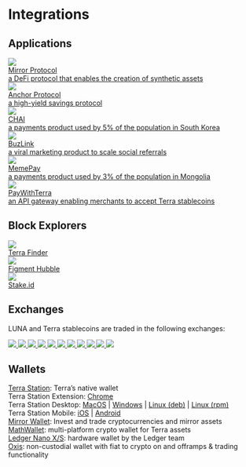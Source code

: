 # Integrations

## Applications

<div class="cards twoColumn">
  <a href="https://mirror.finance/" class="card app">
    <img src="/img/apps_mirror.png"/>
    <div class="title">
      Mirror Protocol
    </div>
    <div class="text">
      a DeFi protocol that enables the creation of synthetic assets
    </div>
  </a>
  <a href="https://anchor.money/" class="card app">
    <img src="/img/apps_anchor.png"/>
    <div class="title">
      Anchor Protocol
    </div>
    <div class="text">
      a high-yield savings protocol
    </div>
  </a>
  <a href="https://chai.finance" class="card app">
    <img src="/img/apps_chai.png"/>
    <div class="title">
      CHAI
    </div>
    <div class="text">
      a payments product used by 5% of the population in South Korea
    </div>
  </a>
  <a href="https://buzlink.io/" class="card app">
    <img src="/img/apps_buzlink.png"/>
    <div class="title">
      BuzLink
    </div>
    <div class="text">
      a viral marketing product to scale social referrals
    </div>
  </a>
  <a href="https://www.meme.mn/" class="card app">
    <img src="/img/apps_memepay.png"/>
    <div class="title">
      MemePay
    </div>
    <div class="text">
      a payments product used by 3% of the population in Mongolia
    </div>
  </a>
  <a href="https://paywithterra.com/" class="card app">
    <img src="/img/apps_paywithterra.png"/>
    <div class="title">
      PayWithTerra
    </div>
    <div class="text">
      an API gateway enabling merchants to accept Terra stablecoins
    </div>
  </a>
</div>

## Block Explorers

<div class="cards threeColumn">
  <a href="https://finder.terra.money/" class="card app">
    <img src="/img/expl_finder.png"/>
    <div class="title">
      Terra Finder
    </div>
    <div class="text">
      <!-- Vanilla block explorer from Terraform labs. -->
    </div>
  </a>
  <a href="https://hubble.figment.network/terra/chains/columbus-4" class="card app">
    <img src="/img/expl_hubble.png"/>
    <div class="title">
      Figment Hubble
    </div>
    <div class="text">
    </div>
  </a>
  <a href="https://terra.stake.id/#/" class="card app">
    <img src="/img/expl_stakeid.png"/>
    <div class="title">
      Stake.id
    </div>
    <div class="text">
    </div>
  </a>
</div>

## Exchanges

LUNA and Terra stablecoins are traded in the following exchanges:

<div class="cards threeColumn">
  <a href="https://www.binance.com/" class="card image">
    <img src="/img/exg_binance.png" />
  </a>
  <a href="https://www.huobi.com/" class="card image">
    <img src="/img/exg_huobi.png" />
  </a>
  <a href="https://www.kucoin.com/" class="card image">
    <img src="/img/exg_kucoin.png" />
  </a>
  <a href="https://www.bithumb.com/" class="card image">
    <img src="/img/exg_bithumb.png" />
  </a>
  <a href="https://upbit.com/" class="card image">
    <img src="/img/exg_upbit.png" />
  </a>
  <a href="https://global.bittrex.com/" class="card image">
    <img src="/img/exg_bittrex.png" />
  </a>
  <a href="https://coinone.co.kr/" class="card image">
    <img src="/img/exg_coinone.png" />
  </a>
  <a href="https://www.okex.com/" class="card image">
    <img src="/img/exg_okex.png" />
  </a>
  <a href="https://www.investvoyager.com/" class="card image">
    <img src="/img/exg_voyager.png" />
  </a>
  <a href="https://coinlist.co/anchor-protocol" class="card image">
    <img src="/img/exg_coinlist.png" />
  </a>
  <a href="https://coinex.com" class="card image">
    <img src="/img/exg_coinex.png" />
  </a>
</div>

## Wallets

[Terra Station](https://station.terra.money/): Terra’s native wallet<br>
Terra Station Extension: [Chrome](https://chrome.google.com/webstore/detail/terra-station/aiifbnbfobpmeekipheeijimdpnlpgpp)<br>
Terra Station Desktop: [MacOS](https://www.terra.dev/station/Terra%20Station-1.1.0.dmg) | [Windows](https://www.terra.dev/station/Terra%20Station%20Setup%201.1.0.exe) | [Linux (deb)](https://terra.money/station/station-electron_1.1.1_amd64.deb) | [Linux (rpm)](https://terra.money/station/station-electron-1.1.1.x86_64.rpm)<br>
Terra Station Mobile: [iOS](https://apps.apple.com/app/id1548434735) | [Android](https://play.google.com/store/apps/details?id=money.terra.station)<br>
[Mirror Wallet](https://mirrorwallet.com/): Invest and trade cryptocurrencies and mirror assets<br>
[MathWallet](https://mathwallet.org/en-us/): multi-platform crypto wallet for Terra assets<br>
[Ledger Nano X/S](https://support.ledger.com/hc/en-us/articles/360017698979-Terra-LUNA-): hardware wallet by the Ledger team<br>
[Oxis](https://www.oxis.com/): non-custodial wallet with fiat to crypto on and offramps & trading functionality<br>
